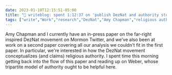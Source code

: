 ---date: 2023-01-10T12:15:51-05:00title: "📝 writeblog: spent 1:12:37 on 'publish DezNat and authority study'"tags: ["write","Work","research","DezNat","Amy Chapman","religious authority","digital religion"]---Amy Chapman and I currently have an in-press paper on the far-right inspired DezNat movement on Mormon Twitter, and we've also been at work on a second paper covering all our analysis we couldn't fit in the first paper. In particular, we're interested in how the DezNat movement conceptualizes (and claims) religious authority. I spent time this morning getting back into the flow of this paper and reading up on Weber, whose tripartite model of authority ought to be helpful here.